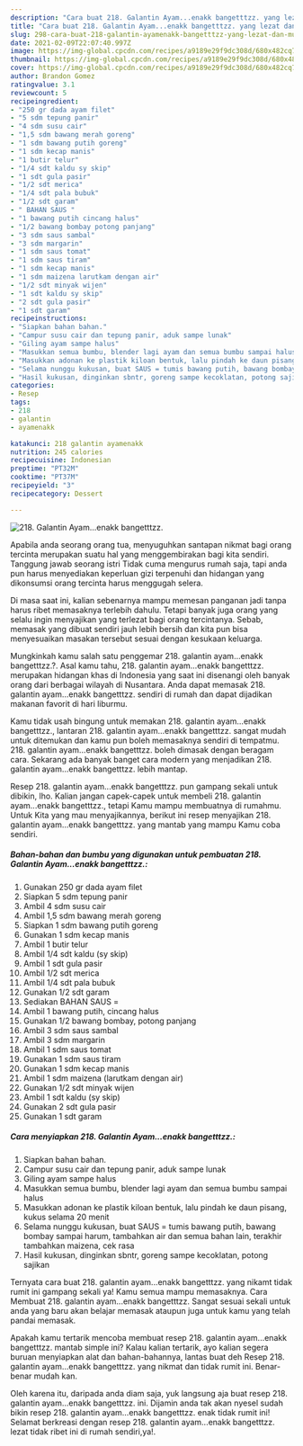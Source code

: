 ```yaml
---
description: "Cara buat 218. Galantin Ayam...enakk bangetttzz. yang lezat dan Mudah Dibuat"
title: "Cara buat 218. Galantin Ayam...enakk bangetttzz. yang lezat dan Mudah Dibuat"
slug: 298-cara-buat-218-galantin-ayamenakk-bangetttzz-yang-lezat-dan-mudah-dibuat
date: 2021-02-09T22:07:40.997Z
image: https://img-global.cpcdn.com/recipes/a9189e29f9dc308d/680x482cq70/218-galantin-ayamenakk-bangetttzz-foto-resep-utama.jpg
thumbnail: https://img-global.cpcdn.com/recipes/a9189e29f9dc308d/680x482cq70/218-galantin-ayamenakk-bangetttzz-foto-resep-utama.jpg
cover: https://img-global.cpcdn.com/recipes/a9189e29f9dc308d/680x482cq70/218-galantin-ayamenakk-bangetttzz-foto-resep-utama.jpg
author: Brandon Gomez
ratingvalue: 3.1
reviewcount: 5
recipeingredient:
- "250 gr dada ayam filet"
- "5 sdm tepung panir"
- "4 sdm susu cair"
- "1,5 sdm bawang merah goreng"
- "1 sdm bawang putih goreng"
- "1 sdm kecap manis"
- "1 butir telur"
- "1/4 sdt kaldu sy skip"
- "1 sdt gula pasir"
- "1/2 sdt merica"
- "1/4 sdt pala bubuk"
- "1/2 sdt garam"
- " BAHAN SAUS "
- "1 bawang putih cincang halus"
- "1/2 bawang bombay potong panjang"
- "3 sdm saus sambal"
- "3 sdm margarin"
- "1 sdm saus tomat"
- "1 sdm saus tiram"
- "1 sdm kecap manis"
- "1 sdm maizena larutkam dengan air"
- "1/2 sdt minyak wijen"
- "1 sdt kaldu sy skip"
- "2 sdt gula pasir"
- "1 sdt garam"
recipeinstructions:
- "Siapkan bahan bahan."
- "Campur susu cair dan tepung panir, aduk sampe lunak"
- "Giling ayam sampe halus"
- "Masukkan semua bumbu, blender lagi ayam dan semua bumbu sampai halus"
- "Masukkan adonan ke plastik kiloan bentuk, lalu pindah ke daun pisang, kukus selama 20 menit"
- "Selama nunggu kukusan, buat SAUS = tumis bawang putih, bawang bombay sampai harum, tambahkan air dan semua bahan lain, terakhir tambahkan maizena, cek rasa"
- "Hasil kukusan, dinginkan sbntr, goreng sampe kecoklatan, potong sajikan"
categories:
- Resep
tags:
- 218
- galantin
- ayamenakk

katakunci: 218 galantin ayamenakk 
nutrition: 245 calories
recipecuisine: Indonesian
preptime: "PT32M"
cooktime: "PT37M"
recipeyield: "3"
recipecategory: Dessert

---
```



![218. Galantin Ayam...enakk bangetttzz.](https://img-global.cpcdn.com/recipes/a9189e29f9dc308d/680x482cq70/218-galantin-ayamenakk-bangetttzz-foto-resep-utama.jpg)

Apabila anda seorang orang tua, menyuguhkan santapan nikmat bagi orang tercinta merupakan suatu hal yang menggembirakan bagi kita sendiri. Tanggung jawab seorang istri Tidak cuma mengurus rumah saja, tapi anda pun harus menyediakan keperluan gizi terpenuhi dan hidangan yang dikonsumsi orang tercinta harus menggugah selera.

Di masa  saat ini, kalian sebenarnya mampu memesan panganan jadi tanpa harus ribet memasaknya terlebih dahulu. Tetapi banyak juga orang yang selalu ingin menyajikan yang terlezat bagi orang tercintanya. Sebab, memasak yang dibuat sendiri jauh lebih bersih dan kita pun bisa menyesuaikan masakan tersebut sesuai dengan kesukaan keluarga. 



Mungkinkah kamu salah satu penggemar 218. galantin ayam...enakk bangetttzz.?. Asal kamu tahu, 218. galantin ayam...enakk bangetttzz. merupakan hidangan khas di Indonesia yang saat ini disenangi oleh banyak orang dari berbagai wilayah di Nusantara. Anda dapat memasak 218. galantin ayam...enakk bangetttzz. sendiri di rumah dan dapat dijadikan makanan favorit di hari liburmu.

Kamu tidak usah bingung untuk memakan 218. galantin ayam...enakk bangetttzz., lantaran 218. galantin ayam...enakk bangetttzz. sangat mudah untuk ditemukan dan kamu pun boleh memasaknya sendiri di tempatmu. 218. galantin ayam...enakk bangetttzz. boleh dimasak dengan beragam cara. Sekarang ada banyak banget cara modern yang menjadikan 218. galantin ayam...enakk bangetttzz. lebih mantap.

Resep 218. galantin ayam...enakk bangetttzz. pun gampang sekali untuk dibikin, lho. Kalian jangan capek-capek untuk membeli 218. galantin ayam...enakk bangetttzz., tetapi Kamu mampu membuatnya di rumahmu. Untuk Kita yang mau menyajikannya, berikut ini resep menyajikan 218. galantin ayam...enakk bangetttzz. yang mantab yang mampu Kamu coba sendiri.

<!--inarticleads1-->

##### Bahan-bahan dan bumbu yang digunakan untuk pembuatan 218. Galantin Ayam...enakk bangetttzz.:

1. Gunakan 250 gr dada ayam filet
1. Siapkan 5 sdm tepung panir
1. Ambil 4 sdm susu cair
1. Ambil 1,5 sdm bawang merah goreng
1. Siapkan 1 sdm bawang putih goreng
1. Gunakan 1 sdm kecap manis
1. Ambil 1 butir telur
1. Ambil 1/4 sdt kaldu (sy skip)
1. Ambil 1 sdt gula pasir
1. Ambil 1/2 sdt merica
1. Ambil 1/4 sdt pala bubuk
1. Gunakan 1/2 sdt garam
1. Sediakan  BAHAN SAUS =
1. Ambil 1 bawang putih, cincang halus
1. Gunakan 1/2 bawang bombay, potong panjang
1. Ambil 3 sdm saus sambal
1. Ambil 3 sdm margarin
1. Ambil 1 sdm saus tomat
1. Gunakan 1 sdm saus tiram
1. Gunakan 1 sdm kecap manis
1. Ambil 1 sdm maizena (larutkam dengan air)
1. Gunakan 1/2 sdt minyak wijen
1. Ambil 1 sdt kaldu (sy skip)
1. Gunakan 2 sdt gula pasir
1. Gunakan 1 sdt garam




<!--inarticleads2-->

##### Cara menyiapkan 218. Galantin Ayam...enakk bangetttzz.:

1. Siapkan bahan bahan.
1. Campur susu cair dan tepung panir, aduk sampe lunak
1. Giling ayam sampe halus
1. Masukkan semua bumbu, blender lagi ayam dan semua bumbu sampai halus
1. Masukkan adonan ke plastik kiloan bentuk, lalu pindah ke daun pisang, kukus selama 20 menit
1. Selama nunggu kukusan, buat SAUS = tumis bawang putih, bawang bombay sampai harum, tambahkan air dan semua bahan lain, terakhir tambahkan maizena, cek rasa
1. Hasil kukusan, dinginkan sbntr, goreng sampe kecoklatan, potong sajikan




Ternyata cara buat 218. galantin ayam...enakk bangetttzz. yang nikamt tidak rumit ini gampang sekali ya! Kamu semua mampu memasaknya. Cara Membuat 218. galantin ayam...enakk bangetttzz. Sangat sesuai sekali untuk anda yang baru akan belajar memasak ataupun juga untuk kamu yang telah pandai memasak.

Apakah kamu tertarik mencoba membuat resep 218. galantin ayam...enakk bangetttzz. mantab simple ini? Kalau kalian tertarik, ayo kalian segera buruan menyiapkan alat dan bahan-bahannya, lantas buat deh Resep 218. galantin ayam...enakk bangetttzz. yang nikmat dan tidak rumit ini. Benar-benar mudah kan. 

Oleh karena itu, daripada anda diam saja, yuk langsung aja buat resep 218. galantin ayam...enakk bangetttzz. ini. Dijamin anda tak akan nyesel sudah bikin resep 218. galantin ayam...enakk bangetttzz. enak tidak rumit ini! Selamat berkreasi dengan resep 218. galantin ayam...enakk bangetttzz. lezat tidak ribet ini di rumah sendiri,ya!.

